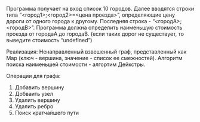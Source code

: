 Программа получает на вход список 10 городов. Далее вводятся строки типа “<город1>;<город2>=<цена проезда>”, определяющие цену дороги от одного города к другому. Последняя строка - “<городA>;<городB>”. Программа должна определить наименьшую стоимость проезда от городаА до городаB. (если таких дорог не существует, то выведите стоимость “undefined”)

Реализация: Ненаправленный взвешенный граф, представленный как Map (ключ - вершина, значение - список ее смежностей). Алгоритм поиска наименьшей стоимости - алгортим Дейкстры.

Операции для графа:
1) Добавить вершину
2) Добваить узел
3) Удалить вершину
4) Удалить ребро
5) Поиск кратчайшего пути